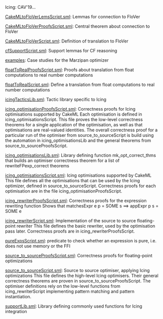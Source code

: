 Icing: CAV'19...

[CakeMLtoFloVerLemsScript.sml](CakeMLtoFloVerLemsScript.sml):
Lemmas for connection to FloVer

[CakeMLtoFloVerProofsScript.sml](CakeMLtoFloVerProofsScript.sml):
Central theorem about connection to FloVer

[CakeMLtoFloVerScript.sml](CakeMLtoFloVerScript.sml):
Definition of translation to FloVer

[cfSupportScript.sml](cfSupportScript.sml):
Support lemmas for CF reasoning

[examples](examples):
Case studies for the Marzipan optimizer

[floatToRealProofsScript.sml](floatToRealProofsScript.sml):
Proofs about translation from float computations to real number computations

[floatToRealScript.sml](floatToRealScript.sml):
Define a translation from float computations to real number computations

[icingTacticsLib.sml](icingTacticsLib.sml):
Tactic library specific to Icing

[icing_optimisationProofsScript.sml](icing_optimisationProofsScript.sml):
Correctness proofs for Icing optimisations supported by CakeML
Each optimisation is defined in icing_optimisationsScript.
This file proves the low-level correctness theorems for a single
application of the optimisation, as well as that optimisations
are real-valued identities.
The overall correctness proof for a particular run of the optimiser
from source_to_sourceScript is build using the automation in
icing_optimisationsLib and the general theorems from
source_to_sourceProofsScript.

[icing_optimisationsLib.sml](icing_optimisationsLib.sml):
Library defining function mk_opt_correct_thms that builds an optimiser
correctness theorem for a list of rewriteFPexp_correct theorems

[icing_optimisationsScript.sml](icing_optimisationsScript.sml):
Icing optimisations supported by CakeML
This file defines all the optimisations that can be used by the Icing
optimizer, defined in source_to_sourceScript.
Correctness proofs for each optimisation are in the file
icing_optimisationProofsScript.

[icing_rewriterProofsScript.sml](icing_rewriterProofsScript.sml):
Correctness proofs for the expression rewriting function
Shows that matchesExpr e p = SOME s ==> appExpr p s = SOME e

[icing_rewriterScript.sml](icing_rewriterScript.sml):
Implementation of the source to source floating-point rewriter
This file defines the basic rewriter, used by the optimisation pass later.
Correctness proofs are in icing_rewriterProofsScript.

[pureExpsScript.sml](pureExpsScript.sml):
predicate to check whether an expression is pure, i.e. does not use memory
or the FFI

[source_to_sourceProofsScript.sml](source_to_sourceProofsScript.sml):
Correctness proofs for floating-point optimizations

[source_to_sourceScript.sml](source_to_sourceScript.sml):
Source to source optimiser, applying Icing optimizations
This file defines the high-level Icing optimisers.
Their general correctness theorems are proven in source_to_sourceProofsScript.
The optimiser definitions rely on the low-level functions from
icing_rewriterScript implementing pattern matching and pattern instantiation.

[supportLib.sml](supportLib.sml):
Library defining commonly used functions for Icing integration
